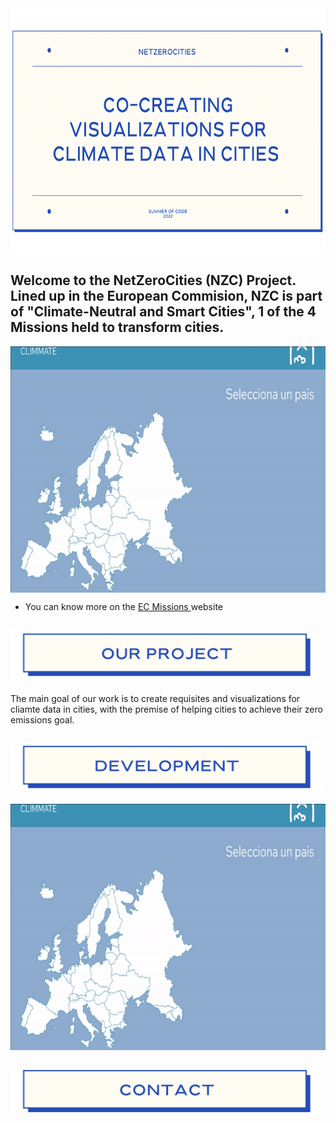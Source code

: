 <img src="misc/image0.png" alt="mockup" width="700" height="394" align="top">



## Welcome to the NetZeroCities (NZC) Project. Lined up in the European Commision, NZC is part of "Climate-Neutral and Smart Cities", 1 of the 4 Missions held to transform cities.

<img src="misc/gif-mockup.gif" alt="mockup" width="700" height="394" align="middle">

* You can know more on the <a href="https://ec.europa.eu/info/research-and-innovation/funding/funding-opportunities/funding-programmes-and-open-calls/horizon-europe/eu-missions-horizon-europe/climate-neutral-and-smart-cities_en#:~:text=EU%20missions%20are%20commitments%20to,ensuring%20soil%20health%20and%20food.">EC Missions </a> website

## <img src="misc/ourprojectn.png" width="500"  >

The main goal of our work is to create requisites and visualizations for cliamte data in cities, with the premise of helping cities to achieve their zero emissions goal.


## <img src="misc/developmentn.png" width="500"  >


<img src="misc/gif-mockup.gif" alt="mockup" width="700" height="394" align="middle">

## <img src="misc/contactn.png" width="500"  >
